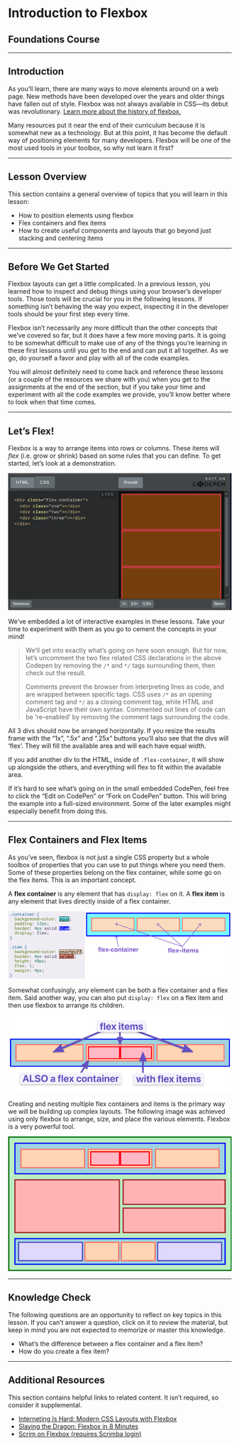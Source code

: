 # Introduction to Flexbox

## Foundations Course

---

## Introduction

As you’ll learn, there are many ways to move elements around on a web page. New methods have been developed over the years and older things have fallen out of style. Flexbox was not always available in CSS—its debut was revolutionary. [Learn more about the history of flexbox.](#)

Many resources put it near the end of their curriculum because it is somewhat new as a technology. But at this point, it has become the default way of positioning elements for many developers. Flexbox will be one of the most used tools in your toolbox, so why not learn it first?

---

## Lesson Overview

This section contains a general overview of topics that you will learn in this lesson:

- How to position elements using flexbox
- Flex containers and flex items
- How to create useful components and layouts that go beyond just stacking and centering items

---

## Before We Get Started

Flexbox layouts can get a little complicated. In a previous lesson, you learned how to inspect and debug things using your browser’s developer tools. Those tools will be crucial for you in the following lessons. If something isn’t behaving the way you expect, inspecting it in the developer tools should be your first step every time.

Flexbox isn’t necessarily any more difficult than the other concepts that we’ve covered so far, but it does have a few more moving parts. It is going to be somewhat difficult to make use of any of the things you’re learning in these first lessons until you get to the end and can put it all together. As we go, do yourself a favor and play with all of the code examples.

You will almost definitely need to come back and reference these lessons (or a couple of the resources we share with you) when you get to the assignments at the end of the section, but if you take your time and experiment with all the code examples we provide, you’ll know better where to look when that time comes.

---

## Let’s Flex!

Flexbox is a way to arrange items into rows or columns. These items will _flex_ (i.e. grow or shrink) based on some rules that you can define. To get started, let’s look at a demonstration.

![alt text](images/image.png)

We’ve embedded a lot of interactive examples in these lessons. Take your time to experiment with them as you go to cement the concepts in your mind!

> We’ll get into exactly what’s going on here soon enough. But for now, let’s uncomment the two flex related CSS declarations in the above Codepen by removing the `/*` and `*/` tags surrounding them, then check out the result.
>
> Comments prevent the browser from interpreting lines as code, and are wrapped between specific tags. CSS uses `/*` as an opening comment tag and `*/` as a closing comment tag, while HTML and JavaScript have their own syntax. Commented out lines of code can be ‘re-enabled’ by removing the comment tags surrounding the code.

All 3 divs should now be arranged horizontally. If you resize the results frame with the “1x”, “.5x” and “.25x” buttons you’ll also see that the divs will ‘flex’. They will fill the available area and will each have equal width.

If you add another div to the HTML, inside of `.flex-container`, it will show up alongside the others, and everything will flex to fit within the available area.

If it’s hard to see what’s going on in the small embedded CodePen, feel free to click the “Edit on CodePen” or “Fork on CodePen” button. This will bring the example into a full-sized environment. Some of the later examples might especially benefit from doing this.

---

## Flex Containers and Flex Items

As you’ve seen, flexbox is not just a single CSS property but a whole toolbox of properties that you can use to put things where you need them. Some of these properties belong on the flex container, while some go on the flex items. This is an important concept.

A **flex container** is any element that has `display: flex` on it. A **flex item** is any element that lives directly inside of a flex container.

![alt text](images/image-1.png)

Somewhat confusingly, any element can be both a flex container and a flex item. Said another way, you can also put `display: flex` on a flex item and then use flexbox to arrange its children.

![alt text](images/image-2.png)

Creating and nesting multiple flex containers and items is the primary way we will be building up complex layouts. The following image was achieved using only flexbox to arrange, size, and place the various elements. Flexbox is a very powerful tool.

![alt text](images/image-3.png)

---

## Knowledge Check

The following questions are an opportunity to reflect on key topics in this lesson. If you can’t answer a question, click on it to review the material, but keep in mind you are not expected to memorize or master this knowledge.

- What’s the difference between a flex container and a flex item?
- How do you create a flex item?

---

## Additional Resources

This section contains helpful links to related content. It isn’t required, so consider it supplemental.

- [Interneting Is Hard: Modern CSS Layouts with Flexbox](https://internetingishard.netlify.app/html-and-css/flexbox/index.html)
- [Slaying the Dragon: Flexbox in 8 Minutes](https://flexbox.io/)
- [Scrim on Flexbox (requires Scrimba login)](https://scrimba.com/learn/flexbox)
